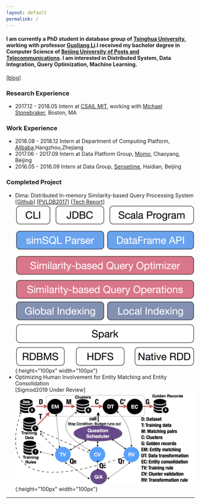 ```yaml
---
layout: default
permalink: /
---
```

#### I am currently a PhD student in database group of [Tsinghua University](http://www.tsinghua.edu.cn/publish/thu2018en/index.html), working with professor [Guoliang Li](http://dbgroup.cs.tsinghua.edu.cn/ligl/).I received my bachelor degree in Computer Science of [Beijing University of Posts and Telecommunications](http://www.bupt.edu.cn/). I am interested in Distributed System, Data Integration, Query Optimization, Machine Learning.
[[blog]](/blog)
### Research Experience
- 2017.12 - 2018.05 Intern at [CSAIL MIT](https://www.csail.mit.edu/), working with [Michael Stonebraker](https://en.wikipedia.org/wiki/Michael_Stonebraker), Boston, MA  

### Work Experience
- 2018.08 - 2018.12 Intern at Department of Computing Platform, [Alibaba](https://www.alibabagroup.com/en/global/home),Hangzhou,Zhejiang  
- 2017.06 - 2017.09 Intern at Data Platform Group, [Momo](https://www.immomo.com/), Chaoyang, Beijing  
- 2016.05 - 2016.09 Intern at Data Group, [Sensetime](https://www.sensetime.com/), Haidian, Beijing  

### Completed Project
- Dima: Distributed In-memory Similarity-based Query Processing System  
[[Github](https://github.com/TsinghuaDatabaseGroup/Dima.git)] [[PVLDB2017](http://www.vldb.org/pvldb/vol10/p1925-sun.pdf)] [[Tech Report](http://dbgroup.cs.tsinghua.edu.cn/ligl/dima.pdf)]  
![Dima Framework](figures/dima.png){:height="100px" width="100px"}  
- Optimizing Human Involvement for Entity Matching and Entity Consolidation  
[Sigmod2019 Under Review]  
![Framework](figures/emgr.jpg){:height="100px" width="100px"}
_____
<script type="text/javascript" id="clustrmaps" src="//cdn.clustrmaps.com/map_v2.js?d=pe1rfPbhTfzky5ISQu4qQ1Xwqj7y_bFjS5d6afAShdk&cl=ffffff&w=a"></script>
